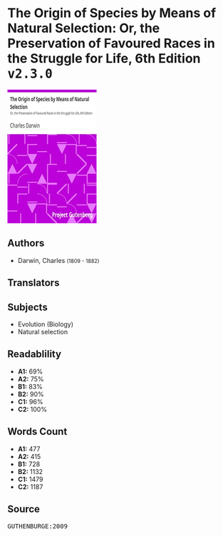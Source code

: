 # The Origin of Species by Means of Natural Selection: Or, the Preservation of Favoured Races in the Struggle for Life, 6th Edition <kbd>v2.3.0</kbd>

![](./cover.medium.jpg "")

## Authors


 - Darwin, Charles <small>(1809 - 1882)</small>

## Translators



## Subjects


 - Evolution (Biology)
 - Natural selection

## Readablility


 - **A1:** 69%
 - **A2:** 75%
 - **B1:** 83%
 - **B2:** 90%
 - **C1:** 96%
 - **C2:** 100%

## Words Count


 - **A1:** 477
 - **A2:** 415
 - **B1:** 728
 - **B2:** 1132
 - **C1:** 1479
 - **C2:** 1187

## Source


<kbd>GUTHENBURGE:2009</kbd>
